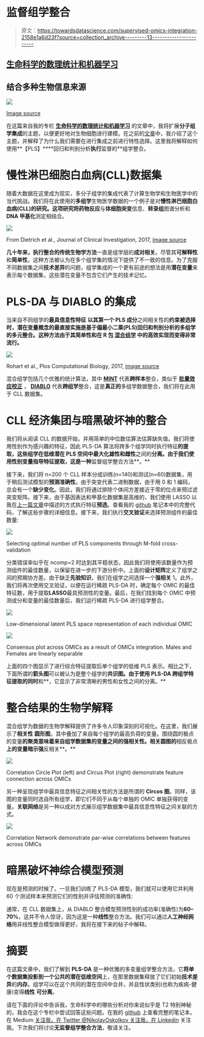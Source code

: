 # 监督组学整合

> 原文：<https://towardsdatascience.com/supervised-omics-integration-2158e1a6d23f?source=collection_archive---------13----------------------->

## [生命科学的数理统计和机器学习](https://towardsdatascience.com/tagged/stats-ml-life-sciences)

## 结合多种生物信息来源

![](img/ba9f9669a93d2bb6f5e8a610ed6e4e52.png)

[Image source](https://pubs.rsc.org/en/content/articlepdf/2018/mo/c7mo00051k)

在这篇来自我的专栏 [**生命科学的数理统计和机器学习**](https://towardsdatascience.com/tagged/stats-ml-life-sciences?source=post_page---------------------------) 的文章中，我将扩展**分子组学集成**的主题，以便更好地对生物细胞进行建模。在之前的[文章](/select-features-for-omics-integration-511390b7e7fd)中，我介绍了这个主题，并解释了为什么我们需要在进行集成之前进行特性选择。这里我将解释如何使用**【PLS】****回归和判别分析**执行**监督的**组学整合。

# 慢性淋巴细胞白血病(CLL)数据集

随着大数据在这里成为现实，多分子组学的集成代表了计算生物学和生物医学中的当代挑战。我们将在此使用的**多组学**生物医学数据的一个例子是对**慢性淋巴细胞白血病(CLL)的研究。**这项研究将**药物反应**与**体细胞突变**信息、**转录组**图谱分析和 **DNA 甲基化**测定相结合。

![](img/cb9cd6c14c34839aab0cd24fb56734ff.png)

From Dietrich et al., Journal of Clinical Investigation, 2017, [image source](https://www.jci.org/articles/view/93801)

**几十年来，执行整合的传统生物学方法**一直是组学层的**成对相关**。尽管其**可解释性**和**简单性**，这种方法被认为在多个组学集的情况下提供了不一致的信息。为了克服不同数据集之间**技术差异**的问题，组学集成的一个更有前途的想法是用**潜在变量**来表示每个数据集，这些潜在变量不包含它们产生的技术记忆。

# PLS-DA 与 DIABLO 的集成

当来自不同组学的**最具信息性特征** **以其第一个 PLS 成分**之间相关性的**约束被选择时，潜在变量概念的最直接实施是基于偏最小二乘(PLS)回归和判别分析的多组学的多元整合。这种方法由于其简单性和在 R 包 [**混合组学**](http://mixomics.org/) 中的高效实现而变得非常流行。**

![](img/941717a2cfd056360e173a09157295ef.png)

Rohart et al., Plos Computational Biology, 2017, [image source](https://journals.plos.org/ploscompbiol/article?id=10.1371/journal.pcbi.1005752)

混合组学包括几个优雅的统计算法，其中 [**MINT**](http://mixomics.org/mixmint/) 代表**跨样本**整合，类似于 [**批量效应校正**](https://www.cell.com/trends/biotechnology/pdf/S0167-7799(17)30036-7.pdf) ， [**DIABLO**](http://mixomics.org/mixdiablo/) 代表**跨组学**整合，这是**真正的**多组学数据整合，我们将在此用于 CLL 数据集。

# CLL 经济集团与暗黑破坏神的整合

我们将从阅读 CLL 的数据开始，并用简单的中位数估算法估算缺失值。我们将使用性别作为感兴趣的特征，因此 PLS-DA 算法将跨多个组学同时执行特征**的提取，这些组学在低维潜在 PLS 空间中最大化雄性和雌性**之间的**分离。由于我们使用性别变量指导特征提取，这是一种**监督组学整合方法**。**

接下来，我们将 n=200 个 CLL 样本分成训练(n=140)和测试(n=60)数据集，用于稍后测试模型的**预测准确性**。由于突变代表二进制数据，由于用 0 和 1 编码，总会有一个**缺少变化**。因此，我们将通过排除个体间方差接近于零的位点来预过滤突变矩阵。接下来，由于基因表达和甲基化数据集是高维的，我们使用 LASSO 以我在[上一篇文章](/select-features-for-omics-integration-511390b7e7fd)中描述的方式执行特征**预选**。查看我的 [github](https://github.com/NikolayOskolkov/SupervisedOMICsIntegration) 笔记本中的完整代码，了解这些步骤的详细信息。接下来，我们执行**交叉验证**来选择预测组件的最佳数量:

![](img/6ae8535f7c9b29ae066efa0ace09f2e2.png)

Selecting optimal number of PLS components through M-fold cross-validation

分类错误率似乎在 ncomp=2 时达到其平稳状态，因此我们将使用该数量作为预测组件的最佳数量，以保留在进一步的下游分析中。上面的**设计矩阵**定义了组学之间的预期协方差。由于缺乏**先验知识**，我们在组学之间选择一个**强相关** 1。此外，我们将再次使用交叉验证，以便在运行稀疏 PLS-DA 时，确定每个 OMIC 的最佳特征数，用于提取**LASSO**最具预测性的变量。最后，在我们找到每个 OMIC 中预测成分和变量的最佳数量后，我们运行稀疏 PLS-DA 进行组学整合。

![](img/8240b55c2cfc35b39b1f364e9a89fac7.png)

Low-dimensional latent PLS space representation of each individual OMIC

![](img/fe2669d894726f5f810a2fcc8b2c90a9.png)

Consensus plot across OMICs as a result of OMICs integration. Males and Females are linearly separable

上面的四个图显示了进行综合特征提取后单个组学的低维 PLS 表示。相比之下，下面所谓的**箭头图**可以被认为是整个组学的**共识图。由于使用 PLS-DA 跨组学特征提取的同时**和**，它显示了非常清晰的男性和女性之间的分离。**

# 整合结果的生物学解释

混合组学为数据的生物学解释提供了许多令人印象深刻的可视化。在这里，我们展示了**相关性** **圆形图**，其中叠加了来自每个组学的最高负荷的变量。围绕圆的极点的变量**的聚类意味着来自组学数据集的变量之间的强相关性。相关圆图的**相反极点**上的变量暗示强**反相关**。**

![](img/fc23cdeb91438fb14d1c5cd5148e51e9.png)

Correlation Circle Plot (left) and Circus Plot (right) demonstrate feature connection across OMICs

另一种呈现组学中最具信息特征之间相关性的方法是所谓的 **Circos 图**。同样，该图的变量同时选自所有组学，即它们不同于从每个单独的 OMIC 单独获得的变量。**关联网络**是另一种以成对方式展示组学数据集中最具信息性特征之间关联的方式。

![](img/063bb4f71e4e676347d4d7f69cf7fb3c.png)

Correlation Network demonstrate par-wise correlations between features across OMICs

# 暗黑破坏神综合模型预测

现在是预测的时候了。一旦我们训练了 PLS-DA 模型，我们就可以使用它并利用 60 个测试样本来预测它们的性别并评估预测的准确性:

通常，在 CLL 数据集上，从 DIABLO 整合模型预测性别的成功率(准确性)为**60–70%**，这并不令人惊讶，因为这是一种**线性**整合方法。我们可以通过**人工神经网络**用非线性整合模型做得更好，我将在接下来的帖子中解释。

# 摘要

在这篇文章中，我们了解到 **PLS-DA** 是一种优雅的多变量组学整合方法，它**将单个数据集投影到一个公共的潜在低维空间**上，在那里数据集释放了它们初始**技术差异**的**内存**。组学可以在这个共同的潜在空间中合并，并且性状类别(也称为疾病-健康)变得**线性** **可分离**。

请在下面的评论中告诉我，生命科学中的哪些分析对你来说似乎是 T2 特别神秘的，我会在这个专栏中尝试回答这些问题。在我的 [github](https://github.com/NikolayOskolkov/SupervisedOMICsIntegration) 上查看完整的笔记本。在 Medium [关注我，在 Twitter @NikolayOskolkov 关注我，在 Linkedin](https://medium.com/u/8570b484f56c?source=post_page-----2158e1a6d23f--------------------------------) 关注我。下次我们将讨论**无监督组学整合方法**，敬请关注。